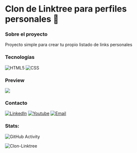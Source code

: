 <h1>Clon de Linktree para perfiles personales 🚀</h1>

### Sobre el proyecto
Proyecto simple para crear tu propio listado de links personales

### Tecnologías
  ![HTML5](https://img.shields.io/badge/-HTML5-333333?style=flat&logo=HTML5)
  ![CSS](https://img.shields.io/badge/-CSS-333333?style=flat&logo=CSS3&logoColor=1572B6)

### Preview

<img src="https://i.imgur.com/IU7ojRh.png">

### Contacto
<a href="https://www.linkedin.com/in/dvezzoni/"><img alt="LinkedIn" src="https://img.shields.io/badge/LinkedIn-@dvezzoni-blue?style=flat-square&logo=linkedin"></a>
<a href="https://www.youtube.com/@QARMY-UC"><img alt="Youtube" src="https://img.shields.io/badge/Youtube-QARMY-blue?style=flat-square&logo=youtube"></a>
<a href="mailto:info@dvezzoni.com"><img alt="Email" src="https://img.shields.io/badge/Gmail-info@dvezzoni.com-blue?style=flat-square&logo=gmail"></a>  

### Stats:
![GitHub Activity](https://github-readme-stats.vercel.app/api?username=dvezzoni&show_icons=true)
<p align="left"> <img src="https://komarev.com/ghpvc/?username=dvezzoni&label=Profile%20views&color=0e75b6&style=flat" alt="Clon-Linktree" /> </p>
